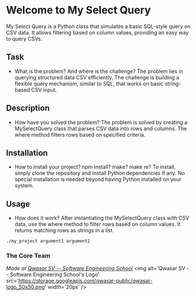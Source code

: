 # Welcome to My Select Query
My Select Query is a Python class that simulates a basic SQL-style query on CSV data.
It allows filtering based on column values, providing an easy way to query CSVs.


## Task
- What is the problem? And where is the challenge?
The problem lies in querying structured data CSV efficiently. The challenge is building
a flexible query mechanism, similar to SQL, that works on basic string-based CSV input.


## Description
- How have you solved the problem?
The problem is solved by creating a MySelectQuery class that parses CSV data into rows and columns.
The where method filters rows based on specified criteria.

## Installation
- How to install your project? npm install? make? make re?
To install, simply clone the repository and install Python dependencies if any. No special
installation is needed beyond having Python installed on your system.

## Usage
- How does it work?
After instantiating the MySelectQuery class with CSV data, use the where method to
filter rows based on column values. It returns matching rows as strings in a list.


```
./my_project argument1 argument2
```

### The Core Team


<span><i>Made at <a href='https://qwasar.io'>Qwasar SV -- Software Engineering School</a></i></span>
<span><img alt='Qwasar SV -- Software Engineering School's Logo' src='https://storage.googleapis.com/qwasar-public/qwasar-logo_50x50.png' width='20px' /></span>

